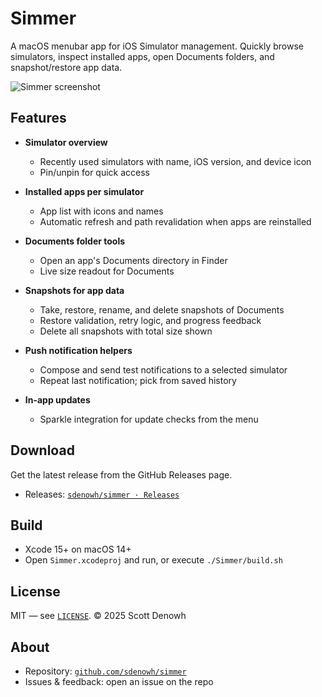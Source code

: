 # Simmer

A macOS menubar app for iOS Simulator management. Quickly browse simulators, inspect installed apps, open Documents folders, and snapshot/restore app data.

![Simmer screenshot](Simmer/screenshot.png)

## Features

- **Simulator overview**
  - Recently used simulators with name, iOS version, and device icon
  - Pin/unpin for quick access

- **Installed apps per simulator**
  - App list with icons and names
  - Automatic refresh and path revalidation when apps are reinstalled

- **Documents folder tools**
  - Open an app's Documents directory in Finder
  - Live size readout for Documents

- **Snapshots for app data**
  - Take, restore, rename, and delete snapshots of Documents
  - Restore validation, retry logic, and progress feedback
  - Delete all snapshots with total size shown

- **Push notification helpers**
  - Compose and send test notifications to a selected simulator
  - Repeat last notification; pick from saved history

- **In-app updates**
  - Sparkle integration for update checks from the menu

## Download

Get the latest release from the GitHub Releases page.

- Releases: [`sdenowh/simmer · Releases`](https://github.com/sdenowh/simmer/releases)

## Build

- Xcode 15+ on macOS 14+
- Open `Simmer.xcodeproj` and run, or execute `./Simmer/build.sh`

## License

MIT — see [`LICENSE`](LICENSE). © 2025 Scott Denowh

## About

- Repository: [`github.com/sdenowh/simmer`](https://github.com/sdenowh/simmer)
- Issues & feedback: open an issue on the repo

